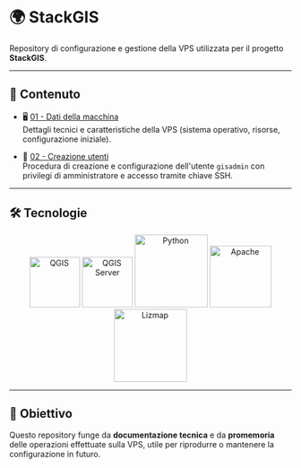 # 🌍 StackGIS

Repository di configurazione e gestione della VPS utilizzata per il progetto **StackGIS**.

---

## 📂 Contenuto

- 🖥️ [01 - Dati della macchina](https://github.com/AntonioDiSipio/StackGIS/blob/main/01-server-data.md)  
  Dettagli tecnici e caratteristiche della VPS (sistema operativo, risorse, configurazione iniziale).

- 🔑 [02 - Creazione utenti](https://github.com/AntonioDiSipio/StackGIS/blob/main/02-creazione-utenti.md)  
  Procedura di creazione e configurazione dell'utente `gisadmin` con privilegi di amministratore e accesso tramite chiave SSH.

---

## 🛠️ Tecnologie

<p align="center">
  <img src="https://qgis.org/en/_static/logo.png" alt="QGIS" width="90"/>
  <img src="https://qgis.org/en/_static/logo.png" alt="QGIS Server" width="90"/>
  <img src="https://www.python.org/static/community_logos/python-logo.png" alt="Python" width="130"/>
  <img src="https://svn.apache.org/repos/asf/comdev/project-logos/originals/httpd.png" alt="Apache" width="110"/>
  <img src="https://docs.lizmap.com/3.8/it/index.html" alt="Lizmap" width="130"/>
</p>

---

## 🎯 Obiettivo

Questo repository funge da **documentazione tecnica** e da **promemoria** delle operazioni effettuate sulla VPS, utile per riprodurre o mantenere la configurazione in futuro.
